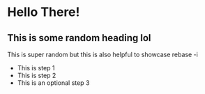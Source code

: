 # Hello There!

## This is some random heading lol

This is super random but this is also helpful to showcase rebase -i

- This is step 1
- This is step 2
- This is an optional step 3
